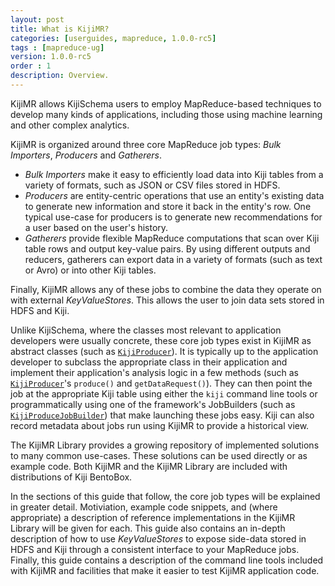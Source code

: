 ```yaml
---
layout: post
title: What is KijiMR?
categories: [userguides, mapreduce, 1.0.0-rc5]
tags : [mapreduce-ug]
version: 1.0.0-rc5
order : 1
description: Overview.
---
```


KijiMR allows KijiSchema users to employ MapReduce-based techniques to develop many kinds of
applications, including those using machine learning and other complex analytics.

KijiMR is organized around three core MapReduce job types: _Bulk Importers_, _Producers_ and
_Gatherers_.

 * _Bulk Importers_ make it easy to efficiently load data into Kiji tables from a variety of
   formats, such as JSON or CSV files stored in HDFS.
 * _Producers_ are entity-centric operations that use an entity's existing data to generate new
   information and store it back in the entity's row. One typical use-case for producers is to
   generate new recommendations for a user based on the user's history.
 * _Gatherers_ provide flexible MapReduce computations that scan over Kiji table rows and output
   key-value pairs. By using different outputs and reducers, gatherers can export data in a variety
   of formats (such as text or Avro) or into other Kiji tables.

Finally, KijiMR allows any of these jobs to combine the data they operate on with external
_KeyValueStores_. This allows the user to join data sets stored in HDFS and Kiji.

Unlike KijiSchema, where the classes most relevant to application developers were usually concrete,
these core job types exist in KijiMR as abstract classes (such as
[`KijiProducer`]({{site.api_mr_rc4}}/produce/KijiProducer.html)). It is typically up to the
application developer to subclass the appropriate class in their application and implement their
application's analysis logic in a few methods (such as
[`KijiProducer`]({{site.api_mr_rc4}}/produce/KijiProducer.html)'s `produce()` and
`getDataRequest()`). They can then point the job at the appropriate Kiji table using either the
`kiji` command line tools or programmatically using one of the framework's JobBuilders (such as
[`KijiProduceJobBuilder`]({{site.api_mr_rc4}}/produce/KijiProduceJobBuilder.html)) that make
launching these jobs easy.  Kiji can also record metadata about jobs run using KijiMR to provide
a historical view.

The KijiMR Library provides a growing repository of implemented solutions to many common use-cases.
These solutions can be used directly or as example code. Both KijiMR and the KijiMR Library are
included with distributions of Kiji BentoBox.

In the sections of this guide that follow, the core job types will be explained in greater detail.
Motiviation, example code snippets, and (where appropriate) a description of reference
implementations in the KijiMR Library will be given for each. This guide also contains an in-depth
description of how to use  _KeyValueStores_ to expose side-data stored in HDFS and Kiji through a
consistent interface to your MapReduce jobs. Finally, this guide contains a description of the
command line tools included with KijiMR and facilities that make it easier to test KijiMR
application code.

